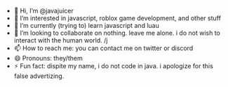 - 👋 Hi, I’m @javajuicer
- 👀 I’m interested in javascript, roblox game development, and other stuff
- 🌱 I’m currently (trying to) learn javascript and luau
- 💞️ I’m looking to collaborate on nothing. leave me alone. i do not wish to interact with the human world. /j
- 📫 How to reach me: you can contact me on twitter or discord
- 😄 Pronouns: they/them
- ⚡ Fun fact: dispite my name, i do not code in java. i apologize for this false advertizing.

<!---
javajuicer/javajuicer is a ✨ special ✨ repository because its `README.md` (this file) appears on your GitHub profile.
You can click the Preview link to take a look at your changes.
--->
